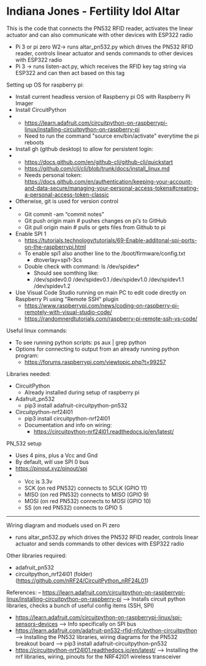 # Indiana Jones - Fertility Idol Altar
This is the code that connects the PN532 RFID reader, activates the linear actuator and can also communicate with other devices with ESP322 radio

- Pi 3 or pi zero W2-> runs altar_pn532.py which drives the PN532 RFID reader, controls linear actuator and sends commands to other devices with ESP322 radio
- Pi 3 -> runs listen-act.py, which receives the RFID key tag string via ESP322 and can then act based on this tag

Setting up OS for raspberry pi:
- Install current headless version of Raspberry pi OS with Raspberry Pi Imager
- Install CircuitPython
- - https://learn.adafruit.com/circuitpython-on-raspberrypi-linux/installing-circuitpython-on-raspberry-pi
  - Need to run the command "source env/bin/activate" everytime the pi reboots
- Install gh (github desktop) to allow for persistent login:
- - https://docs.github.com/en/github-cli/github-cli/quickstart
  - https://github.com/cli/cli/blob/trunk/docs/install_linux.md
  - Needs personal token: https://docs.github.com/en/authentication/keeping-your-account-and-data-secure/managing-your-personal-access-tokens#creating-a-personal-access-token-classic
- Otherwise, git is used for version control
- - Git commit -am “commit notes”
  - Git push origin main   # pushes changes on pi’s to GitHub
  - Git pull origin main  # pulls or gets files from Github to pi
- Enable SPI 1
  - https://tutorials.technology/tutorials/69-Enable-additonal-spi-ports-on-the-raspberrypi.html
  - To enable spi1 also another line to the /boot/firmware/config.txt
    - dtoverlay=spi1-3cs
  - Double check with command: ls /dev/spidev*
    - Should see somthing like: 
    - /dev/spidev0.0  /dev/spidev0.1  /dev/spidev1.0  /dev/spidev1.1  /dev/spidev1.2
- Use Visual Code Studio running on main PC to edit code directly on Raspberry Pi using "Remote SSH" plugin
  - https://www.raspberrypi.com/news/coding-on-raspberry-pi-remotely-with-visual-studio-code/
  - https://randomnerdtutorials.com/raspberry-pi-remote-ssh-vs-code/

Useful linux commands:
- To see running python scripts: ps aux | grep python
- Options for connecting to output from an already running python program:
  - https://forums.raspberrypi.com/viewtopic.php?t=99257

Libraries needed:
- CircuitPython
  - Already installed during setup of raspberry pi
- Adafruit_pn532
  - pip3 install adafruit-circuitpython-pn532
- Circuitpython-nrf24l01
  - pip3 install circuitpython-nrf24l01
  - Documentation and info on wiring:
    - https://circuitpython-nrf24l01.readthedocs.io/en/latest/

PN_532 setup
- Uses 4 pins, plus a Vcc and Gnd
- By default, will use SPI 0 bus
- https://pinout.xyz/pinout/spi
- - Vcc is 3.3v
  - SCK (on red PN532) connects to SCLK (GPIO 11)
  - MISO (on red PN532) connects to MISO (GPIO 9)
  - MOSI (on red PN532) connects to MOSI (GPIO 10)
  - SS (on red PN532) connects to GPIO 5

-------------------------------------

Wiring diagram and moduels used on Pi zero
- runs altar_pn532.py which drives the PN532 RFID reader, controls linear actuator and sends commands to other devices with ESP322 radio

Other libraries required:
  - adafruit_pn532
  - circuitpython_nrf24l01 (folder) (https://github.com/nRF24/CircuitPython_nRF24L01)
  
  References:
  – https://learn.adafruit.com/circuitpython-on-raspberrypi-linux/installing-circuitpython-on-raspberry-pi
    --> Installs circuit python libraries, checks a bunch of useful config items (SSH, SPI)
  - https://learn.adafruit.com/circuitpython-on-raspberrypi-linux/spi-sensors-devices
    --> Info specifically on SPI bus
  - https://learn.adafruit.com/adafruit-pn532-rfid-nfc/python-circuitpython
    -->  Installing the PN532 libraries, wiring diagrams for the PN532 breakout board
    --> pip3 install adafruit-circuitpython-pn532
  - https://circuitpython-nrf24l01.readthedocs.io/en/latest/
    --> Installing the nrf libraries, wiring, pinouts for the NRF42l01 wireless transceiver



